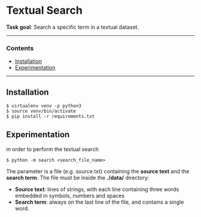 # Textual Search

**Task goal**: Search a specific term in a textual dataset.

---

### Contents

* [Installation](#installation)
* [Experimentation](#experimentation)

---

## Installation
```console
$ virtualenv venv -p python3
$ source venv/bin/activate
$ pip install -r requirements.txt
```

## Experimentation
in order to perform the textual search

```console
$ python -m search <search_file_name>
```

The parameter is a file (e.g. source.txt) containing the **source text** and the **search term**. The file must be inside the **./data/** directory:
* **Source text**: lines of strings, with each line containing three words embedded in symbols, numbers and spaces
* **Search term**: always on the last line of the file, and contains a single word.